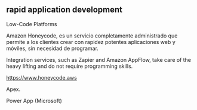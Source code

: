 ##  rapid application development

Low-Code Platforms

   
Amazon Honeycode, es un servicio completamente administrado que permite a los clientes crear con rapidez potentes aplicaciones web y móviles, sin necesidad de programar.

Integration services, such as Zapier and Amazon AppFlow, take care of the heavy lifting and do not require programming skills.

https://www.honeycode.aws


Apex.

Power App (Microsoft)

